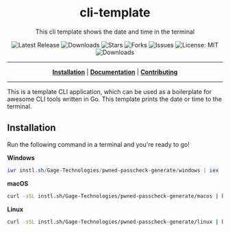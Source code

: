 <h1 align="center">cli-template</h1>
<p align="center">This cli template shows the date and time in the terminal</p>

<p align="center">

<a style="text-decoration: none" href="https://github.com/Gage-Technologies/pwned-passcheck-generate/releases">
<img src="https://img.shields.io/github/v/release/Gage-Technologies/pwned-passcheck-generate?style=flat-square" alt="Latest Release">
</a>

<a style="text-decoration: none" href="https://github.com/Gage-Technologies/pwned-passcheck-generate/releases">
<img src="https://img.shields.io/github/downloads/Gage-Technologies/pwned-passcheck-generate/total.svg?style=flat-square" alt="Downloads">
</a>

<a style="text-decoration: none" href="https://github.com/Gage-Technologies/pwned-passcheck-generate/stargazers">
<img src="https://img.shields.io/github/stars/Gage-Technologies/pwned-passcheck-generate.svg?style=flat-square" alt="Stars">
</a>

<a style="text-decoration: none" href="https://github.com/Gage-Technologies/pwned-passcheck-generate/fork">
<img src="https://img.shields.io/github/forks/Gage-Technologies/pwned-passcheck-generate.svg?style=flat-square" alt="Forks">
</a>

<a style="text-decoration: none" href="https://github.com/Gage-Technologies/pwned-passcheck-generate/issues">
<img src="https://img.shields.io/github/issues/Gage-Technologies/pwned-passcheck-generate.svg?style=flat-square" alt="Issues">
</a>

<a style="text-decoration: none" href="https://opensource.org/licenses/MIT">
<img src="https://img.shields.io/badge/License-MIT-yellow.svg?style=flat-square" alt="License: MIT">
</a>

<br/>

<a style="text-decoration: none" href="https://github.com/Gage-Technologies/pwned-passcheck-generate/releases">
<img src="https://img.shields.io/badge/platform-windows%20%7C%20macos%20%7C%20linux-informational?style=for-the-badge" alt="Downloads">
</a>

<br/>

</p>

----

<p align="center">
<strong><a href="https://Gage-Technologies.github.io/pwned-passcheck-generate/#/installation">Installation</a></strong>
|
<strong><a href="https://Gage-Technologies.github.io/pwned-passcheck-generate/#/docs">Documentation</a></strong>
|
<strong><a href="https://Gage-Technologies.github.io/pwned-passcheck-generate/#/CONTRIBUTING">Contributing</a></strong>
</p>

----

This is a template CLI application, which can be used as a boilerplate for awesome CLI tools written in Go.
This template prints the date or time to the terminal.

## Installation

Run the following command in a terminal and you're ready to go!

**Windows**
```powershell
iwr instl.sh/Gage-Technologies/pwned-passcheck-generate/windows | iex
```

**macOS**
```bash
curl -sSL instl.sh/Gage-Technologies/pwned-passcheck-generate/macos | bash
```

**Linux**
```bash
curl -sSL instl.sh/Gage-Technologies/pwned-passcheck-generate/linux | bash
```
